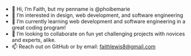 - 👋 Hi, I’m Faith, but my penname is @phoibemarie
- 👀 I’m interested in design, web development, and software engineering
- 🌱 I’m currently learning web development and software engineering in a great coding program!
- 💞️ I’m looking to collaborate on fun yet challenging projects with novices and experts, alike. 
- 📫 Reach out on GitHub or by email: faithlewis8@gmail.com

<!---
phoibemarie/phoibemarie is a ✨ special ✨ repository because its `README.md` (this file) appears on your GitHub profile.
You can click the Preview link to take a look at your changes.
--->
